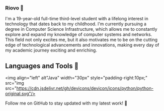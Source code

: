 ### Riovo 💪

I'm a 19-year-old full-time third-level student with a lifelong interest in technology that dates back to my childhood. I'm currently pursuing a degree in Computer Science Infrastructure, which allows me to constantly explore and expand my knowledge of computer systems and networks. This field not only excites me, but it also motivates me to be on the cutting edge of technological advancements and innovations, making every day of my academic journey exciting and enriching.







## Languages and Tools 🧰
<img align="left" alt"Java" width="30px" style="padding-right:10px;" src="img src="https://cdn.jsdelivr.net/gh/devicons/devicon/icons/python/python-original.svg"/>
          

Follow me on GitHub to stay updated with my latest work! 🚀
